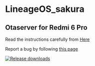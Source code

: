 # LineageOS_sakura

## Otaserver for Redmi 6 Pro ##

Read the instructions carefully from [Here](http://wiki.itsvixano.me)

Report a bug by following [this page](https://wiki.itsvixano.me/troubleshooting)

[![Release downloads](https://img.shields.io/github/downloads/ItsVixano-releases/LineageOS_sakura/total.svg)](https://github.com/ItsVixano-releases/LineageOS_sakura/releases/)
